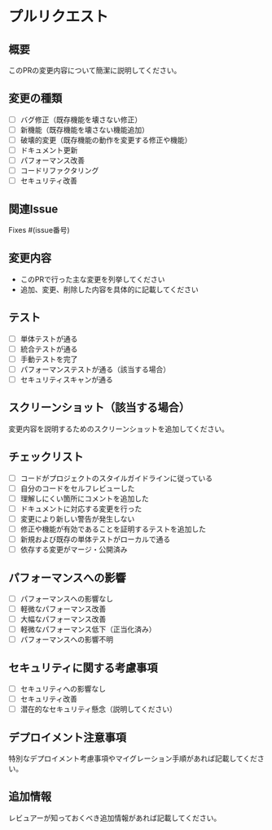 # プルリクエスト

## 概要
このPRの変更内容について簡潔に説明してください。

## 変更の種類
- [ ] バグ修正（既存機能を壊さない修正）
- [ ] 新機能（既存機能を壊さない機能追加）
- [ ] 破壊的変更（既存機能の動作を変更する修正や機能）
- [ ] ドキュメント更新
- [ ] パフォーマンス改善
- [ ] コードリファクタリング
- [ ] セキュリティ改善

## 関連Issue
Fixes #(issue番号)

## 変更内容
- このPRで行った主な変更を列挙してください
- 追加、変更、削除した内容を具体的に記載してください

## テスト
- [ ] 単体テストが通る
- [ ] 統合テストが通る
- [ ] 手動テストを完了
- [ ] パフォーマンステストが通る（該当する場合）
- [ ] セキュリティスキャンが通る

## スクリーンショット（該当する場合）
変更内容を説明するためのスクリーンショットを追加してください。

## チェックリスト
- [ ] コードがプロジェクトのスタイルガイドラインに従っている
- [ ] 自分のコードをセルフレビューした
- [ ] 理解しにくい箇所にコメントを追加した
- [ ] ドキュメントに対応する変更を行った
- [ ] 変更により新しい警告が発生しない
- [ ] 修正や機能が有効であることを証明するテストを追加した
- [ ] 新規および既存の単体テストがローカルで通る
- [ ] 依存する変更がマージ・公開済み

## パフォーマンスへの影響
- [ ] パフォーマンスへの影響なし
- [ ] 軽微なパフォーマンス改善
- [ ] 大幅なパフォーマンス改善
- [ ] 軽微なパフォーマンス低下（正当化済み）
- [ ] パフォーマンスへの影響不明

## セキュリティに関する考慮事項
- [ ] セキュリティへの影響なし
- [ ] セキュリティ改善
- [ ] 潜在的なセキュリティ懸念（説明してください）

## デプロイメント注意事項
特別なデプロイメント考慮事項やマイグレーション手順があれば記載してください。

## 追加情報
レビュアーが知っておくべき追加情報があれば記載してください。
